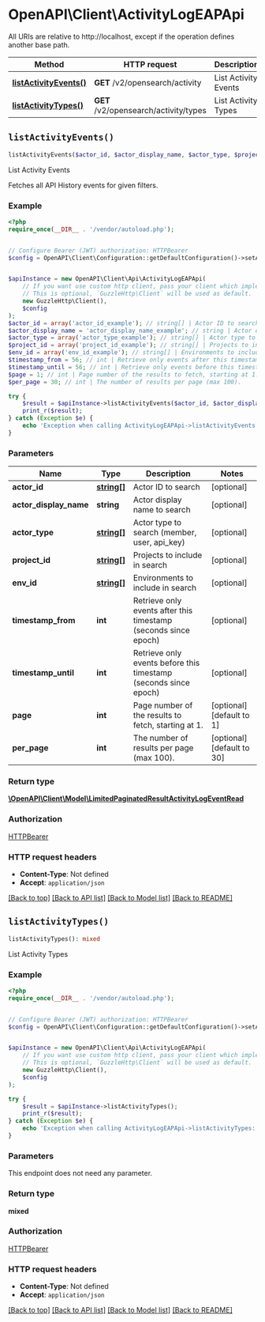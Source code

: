 # OpenAPI\Client\ActivityLogEAPApi

All URIs are relative to http://localhost, except if the operation defines another base path.

| Method | HTTP request | Description |
| ------------- | ------------- | ------------- |
| [**listActivityEvents()**](ActivityLogEAPApi.md#listActivityEvents) | **GET** /v2/opensearch/activity | List Activity Events |
| [**listActivityTypes()**](ActivityLogEAPApi.md#listActivityTypes) | **GET** /v2/opensearch/activity/types | List Activity Types |


## `listActivityEvents()`

```php
listActivityEvents($actor_id, $actor_display_name, $actor_type, $project_id, $env_id, $timestamp_from, $timestamp_until, $page, $per_page): \OpenAPI\Client\Model\LimitedPaginatedResultActivityLogEventRead
```

List Activity Events

Fetches all API History events for given filters.

### Example

```php
<?php
require_once(__DIR__ . '/vendor/autoload.php');


// Configure Bearer (JWT) authorization: HTTPBearer
$config = OpenAPI\Client\Configuration::getDefaultConfiguration()->setAccessToken('YOUR_ACCESS_TOKEN');


$apiInstance = new OpenAPI\Client\Api\ActivityLogEAPApi(
    // If you want use custom http client, pass your client which implements `GuzzleHttp\ClientInterface`.
    // This is optional, `GuzzleHttp\Client` will be used as default.
    new GuzzleHttp\Client(),
    $config
);
$actor_id = array('actor_id_example'); // string[] | Actor ID to search
$actor_display_name = 'actor_display_name_example'; // string | Actor display name to search
$actor_type = array('actor_type_example'); // string[] | Actor type to search (member, user, api_key)
$project_id = array('project_id_example'); // string[] | Projects to include in search
$env_id = array('env_id_example'); // string[] | Environments to include in search
$timestamp_from = 56; // int | Retrieve only events after this timestamp (seconds since epoch)
$timestamp_until = 56; // int | Retrieve only events before this timestamp (seconds since epoch)
$page = 1; // int | Page number of the results to fetch, starting at 1.
$per_page = 30; // int | The number of results per page (max 100).

try {
    $result = $apiInstance->listActivityEvents($actor_id, $actor_display_name, $actor_type, $project_id, $env_id, $timestamp_from, $timestamp_until, $page, $per_page);
    print_r($result);
} catch (Exception $e) {
    echo 'Exception when calling ActivityLogEAPApi->listActivityEvents: ', $e->getMessage(), PHP_EOL;
}
```

### Parameters

| Name | Type | Description  | Notes |
| ------------- | ------------- | ------------- | ------------- |
| **actor_id** | [**string[]**](../Model/string.md)| Actor ID to search | [optional] |
| **actor_display_name** | **string**| Actor display name to search | [optional] |
| **actor_type** | [**string[]**](../Model/string.md)| Actor type to search (member, user, api_key) | [optional] |
| **project_id** | [**string[]**](../Model/string.md)| Projects to include in search | [optional] |
| **env_id** | [**string[]**](../Model/string.md)| Environments to include in search | [optional] |
| **timestamp_from** | **int**| Retrieve only events after this timestamp (seconds since epoch) | [optional] |
| **timestamp_until** | **int**| Retrieve only events before this timestamp (seconds since epoch) | [optional] |
| **page** | **int**| Page number of the results to fetch, starting at 1. | [optional] [default to 1] |
| **per_page** | **int**| The number of results per page (max 100). | [optional] [default to 30] |

### Return type

[**\OpenAPI\Client\Model\LimitedPaginatedResultActivityLogEventRead**](../Model/LimitedPaginatedResultActivityLogEventRead.md)

### Authorization

[HTTPBearer](../../README.md#HTTPBearer)

### HTTP request headers

- **Content-Type**: Not defined
- **Accept**: `application/json`

[[Back to top]](#) [[Back to API list]](../../README.md#endpoints)
[[Back to Model list]](../../README.md#models)
[[Back to README]](../../README.md)

## `listActivityTypes()`

```php
listActivityTypes(): mixed
```

List Activity Types

### Example

```php
<?php
require_once(__DIR__ . '/vendor/autoload.php');


// Configure Bearer (JWT) authorization: HTTPBearer
$config = OpenAPI\Client\Configuration::getDefaultConfiguration()->setAccessToken('YOUR_ACCESS_TOKEN');


$apiInstance = new OpenAPI\Client\Api\ActivityLogEAPApi(
    // If you want use custom http client, pass your client which implements `GuzzleHttp\ClientInterface`.
    // This is optional, `GuzzleHttp\Client` will be used as default.
    new GuzzleHttp\Client(),
    $config
);

try {
    $result = $apiInstance->listActivityTypes();
    print_r($result);
} catch (Exception $e) {
    echo 'Exception when calling ActivityLogEAPApi->listActivityTypes: ', $e->getMessage(), PHP_EOL;
}
```

### Parameters

This endpoint does not need any parameter.

### Return type

**mixed**

### Authorization

[HTTPBearer](../../README.md#HTTPBearer)

### HTTP request headers

- **Content-Type**: Not defined
- **Accept**: `application/json`

[[Back to top]](#) [[Back to API list]](../../README.md#endpoints)
[[Back to Model list]](../../README.md#models)
[[Back to README]](../../README.md)
